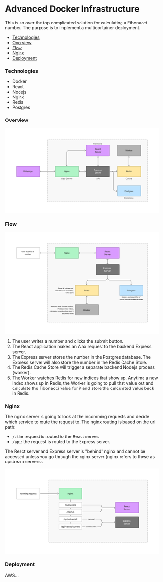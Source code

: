 # Advanced Docker Infrastructure

This is an over the top complicated solution for calculating a Fibonacci number.
The purpose is to implement a multicontainer deployment.

* [Technologies](#technologies)
* [Overview](#overview)
* [Flow](#flow)
* [Nginx](#nginx)
* [Deployment](#deployment)

### Technologies
* Docker
* React
* Nodejs
* Nginx
* Redis
* Postgres

### Overview
![](resources/images/overview.png)

### Flow
![](resources/images/flow.png)

1. The user writes a number and clicks the submit button.
2. The React application makes an Ajax request to the backend Express server.
3. The Express server stores the number in the Postgres database. The Express server will also
   store the number in the Redis Cache Store.
4. The Redis Cache Store will trigger a separate backend Nodejs process (worker).
5. The Worker watches Redis for new indices that show up. Anytime a new index shows up in Redis,
   the Worker is going to pull that value out and calculate the Fibonacci value for it and store the calculated
   value back in Redis.

### Nginx
The nginx server is going to look at the incomming requests and decide which
service to route the request to. The nginx routing is based on the url path:
* `/`: the request is routed to the React server.
* `/api`: the request is routed to the Express server.

The React server and Express server is "behind" nginx and cannot be accessed
unless you go through the nginx server (nginx refers to these as upstream servers).

![](resources/images/nginx-routing.png)

### Deployment
AWS...

